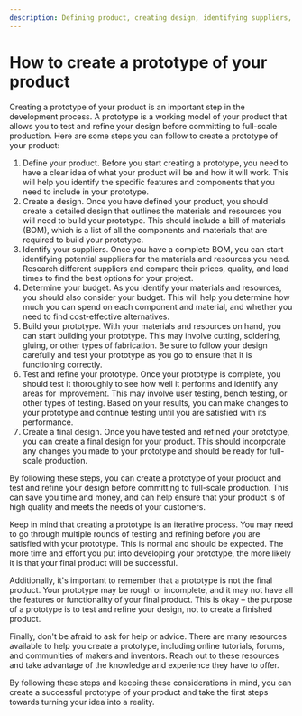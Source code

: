 ```yaml
---
description: Defining product, creating design, identifying suppliers, determining budget, building prototype, testing and refining prototype, creating final design.
---
```

# How to create a prototype of your product

Creating a prototype of your product is an important step in the development process. A prototype is a working model of your product that allows you to test and refine your design before committing to full-scale production. Here are some steps you can follow to create a prototype of your product:

1. Define your product. Before you start creating a prototype, you need to have a clear idea of what your product will be and how it will work. This will help you identify the specific features and components that you need to include in your prototype.
2. Create a design. Once you have defined your product, you should create a detailed design that outlines the materials and resources you will need to build your prototype. This should include a bill of materials (BOM), which is a list of all the components and materials that are required to build your prototype.
3. Identify your suppliers. Once you have a complete BOM, you can start identifying potential suppliers for the materials and resources you need. Research different suppliers and compare their prices, quality, and lead times to find the best options for your project.
4. Determine your budget. As you identify your materials and resources, you should also consider your budget. This will help you determine how much you can spend on each component and material, and whether you need to find cost-effective alternatives.
5. Build your prototype. With your materials and resources on hand, you can start building your prototype. This may involve cutting, soldering, gluing, or other types of fabrication. Be sure to follow your design carefully and test your prototype as you go to ensure that it is functioning correctly.
6. Test and refine your prototype. Once your prototype is complete, you should test it thoroughly to see how well it performs and identify any areas for improvement. This may involve user testing, bench testing, or other types of testing. Based on your results, you can make changes to your prototype and continue testing until you are satisfied with its performance.
7. Create a final design. Once you have tested and refined your prototype, you can create a final design for your product. This should incorporate any changes you made to your prototype and should be ready for full-scale production.

By following these steps, you can create a prototype of your product and test and refine your design before committing to full-scale production. This can save you time and money, and can help ensure that your product is of high quality and meets the needs of your customers.

Keep in mind that creating a prototype is an iterative process. You may need to go through multiple rounds of testing and refining before you are satisfied with your prototype. This is normal and should be expected. The more time and effort you put into developing your prototype, the more likely it is that your final product will be successful.

Additionally, it's important to remember that a prototype is not the final product. Your prototype may be rough or incomplete, and it may not have all the features or functionality of your final product. This is okay – the purpose of a prototype is to test and refine your design, not to create a finished product.

Finally, don't be afraid to ask for help or advice. There are many resources available to help you create a prototype, including online tutorials, forums, and communities of makers and inventors. Reach out to these resources and take advantage of the knowledge and experience they have to offer.

By following these steps and keeping these considerations in mind, you can create a successful prototype of your product and take the first steps towards turning your idea into a reality.
